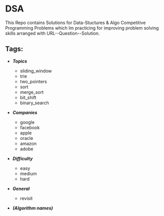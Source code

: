 # DSA

This Repo contains Solutions for Data-Stuctures & Algo Competitive Programming Problems which Im practicing for improving problem solving skills arranged with URL--Question--Solution.

Tags:
--
* ***Topics***
    * sliding_window
    * trie
    * two_pointers
    * sort
    * merge_sort
    * bit_shift
    * binary_search

* ***Companies***
    * google
    * facebook
    * apple
    * oracle
    * amazon
    * adobe
    
* ***Difficulty***
    * easy
    * medium
    * hard
    
* ***General***
    * revisit
  
* ***(Algorithm names)***


